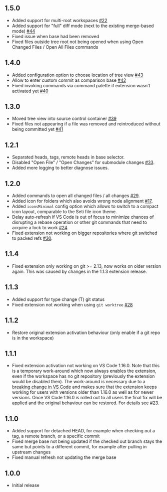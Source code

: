 ## 1.5.0

* Added support for multi-root workspaces [#22](https://github.com/letmaik/vscode-git-tree-compare/issues/22)
* Added support for "full" diff mode (next to the existing merge-based mode) [#44](https://github.com/letmaik/vscode-git-tree-compare/issues/44)
* Fixed issue when base had been removed
* Fixed files outside tree root not being opened when using Open Changed Files / Open All Files commands

## 1.4.0

* Added configuration option to choose location of tree view [#43](https://github.com/letmaik/vscode-git-tree-compare/issues/43)
* Allow to enter custom commit as comparison base [#42](https://github.com/letmaik/vscode-git-tree-compare/issues/42)
* Fixed invoking commands via command palette if extension wasn't activated yet [#40](https://github.com/letmaik/vscode-git-tree-compare/issues/40)

## 1.3.0

* Moved tree view into source control container [#39](https://github.com/letmaik/vscode-git-tree-compare/issues/39)
* Fixed files not appearing if a file was removed and reintroduced without being committed yet [#41](https://github.com/letmaik/vscode-git-tree-compare/issues/41)

## 1.2.1

* Separated heads, tags, remote heads in base selector.
* Disabled "Open File" / "Open Changes" for submodule changes [#33](https://github.com/letmaik/vscode-git-tree-compare/issues/33).
* Added more logging to better diagnose issues.

## 1.2.0

* Added commands to open all changed files / all changes [#29](https://github.com/letmaik/vscode-git-tree-compare/issues/29).
* Added icon for folders which also avoids wrong node alignment [#17](https://github.com/letmaik/vscode-git-tree-compare/issues/17).
* Added `iconsMinimal` config option which allows to switch to a compact icon layout, comparable to the Seti file icon theme.
* Delay auto-refresh if VS Code is out of focus to minimize chances of disrupting a rebase operation or other git commands that need to acquire a lock to work [#24](https://github.com/letmaik/vscode-git-tree-compare/issues/24).
* Fixed extension not working on bigger repositories where git switched to packed refs [#30](https://github.com/letmaik/vscode-git-tree-compare/issues/30).

## 1.1.4

* Fixed extension only working on git >= 2.13, now works on older version again.
  This was caused by changes in the 1.1.3 extension release.

## 1.1.3

* Added support for type change (T) git status
* Fixed extension not working when using `git worktree` [#28](https://github.com/letmaik/vscode-git-tree-compare/issues/28)

## 1.1.2

* Restore original extension activation behaviour (only enable if a git repo is in the workspace)

## 1.1.1

* Fixed extension activation not working on VS Code 1.16.0.
Note that this is a temporary work-around which now always enables the extension, even if the workspace has no git repository (previously the extension would be disabled then). The work-around is necessary due to a [breaking change in VS Code](https://github.com/Microsoft/vscode/issues/33618) and makes sure that the extension keeps working for users with versions older than 1.16.0 as well as for newer versions.
Once VS Code 1.16.0 is rolled out to all users the final fix will be applied and the original behaviour can be restored. 
For details see [#23](https://github.com/letmaik/vscode-git-tree-compare/issues/23).

## 1.1.0

* Added support for detached HEAD, for example when checking out a tag, a remote branch, or a specific commit
* Fixed merge base not being updated if the checked out branch stays the same but points to a different commit, for example after pulling in upstream changes
* Fixed manual refresh not updating the merge base

## 1.0.0

* Initial release